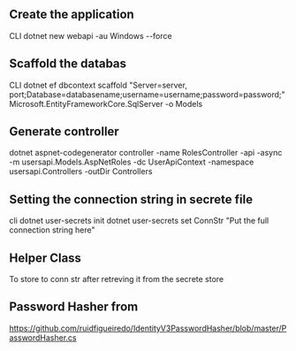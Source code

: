 
## Create the application
CLI
dotnet new webapi -au Windows --force

## Scaffold the databas
CLI
dotnet ef dbcontext scaffold "Server=server, port;Database=databasename;username=username;password=password;" Microsoft.EntityFrameworkCore.SqlServer -o Models

## Generate controller
dotnet aspnet-codegenerator controller -name RolesController -api -async -m usersapi.Models.AspNetRoles -dc UserApiContext -namespace usersapi.Controllers -outDir Controllers

## Setting the connection string in secrete file
cli
dotnet user-secrets init 
dotnet user-secrets set ConnStr "Put the full connection string here"

## Helper Class
To store to conn str after retreving it from the secrete store

## Password Hasher from
https://github.com/ruidfigueiredo/IdentityV3PasswordHasher/blob/master/PasswordHasher.cs